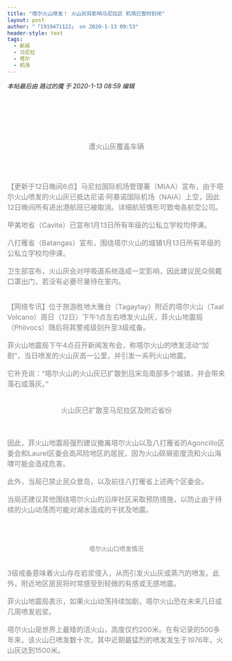 ```yaml
---
title: "塔尔火山喷发！ 火山灰将影响马尼拉区 机场已暂时封闭"
layout: post
author: "「1919471122」 on 2020-1-13 09:53"
header-style: text
tags:
  - 新闻
  - 马尼拉
  - 塔尔
  - 机场
---
```


<head></head>
<body>
 <i class="pstatus"> 本帖最后由 路过的魔 于 2020-1-13 08:59 编辑 </i>
 <br> 
 <br> 
 <div align="center"> 
  <font style="color:rgb(135, 135, 135)"><font face="Tahoma, &amp;quot;"><font style="font-size:16px"> <br> <br> <br> <br> <br> 遭火山灰覆盖车辆</font></font></font> 
 </div>
 <br> 
 <br> 
 <br> 
 <br> 
 <font color="#878787"><font face="Tahoma, &amp;quot;"><font style="font-size:16px">【更新于12日晚间6点】马尼拉国际机场管理署（MIAA）宣布，由于塔尔火山喷发的火山灰已抵达尼诺·阿基诺国际机场（NAIA）上空，因此12日晚间所有进出港航班已被取消。详细航班情形可致电各航空公司。</font></font></font>
 <br> 
 <br> 
 <font color="#878787"><font face="Tahoma, &amp;quot;"><font style="font-size:16px">甲美地省（Cavite）已宣布1月13日所有年级的公私立学校均停课。</font></font></font>
 <br> 
 <br> 
 <font color="#878787"><font face="Tahoma, &amp;quot;"><font style="font-size:16px">八打雁省（Batangas）宣布，围绕塔尔火山的城镇1月13日所有年级的公私立学校均停课。</font></font></font>
 <br> 
 <br> 
 <font color="#878787"><font face="Tahoma, &amp;quot;"><font style="font-size:16px">卫生部宣布，火山灰会对呼吸道系统造成一定影响，因此建议民众佩戴口罩出门，若没有必要尽量待在室内。</font></font></font>
 <br> 
 <br> 
 <br> 
 <font color="#878787"><font face="Tahoma, &amp;quot;"><font style="font-size:16px">【网络专讯】位于旅游胜地大雅台（Tagaytay）附近的塔尔火山（Taal Volcano）周日（12日）下午1点左右喷发火山灰，菲火山地震局（Philvocs）随后将其警戒级别升至3级戒备。</font></font></font>
 <br> 
 <br> 
 <font color="#878787"><font face="Tahoma, &amp;quot;"><font style="font-size:16px">菲火山地震局下午4点召开新闻发布会，称塔尔火山的喷发活动“加剧”，当日喷发的火山灰高一公里，并引发一系列火山地震。</font></font></font>
 <br> 
 <br> 
 <font color="#878787"><font face="Tahoma, &amp;quot;"><font style="font-size:16px">它补充说：“塔尔火山的火山灰已扩散到吕宋岛南部多个城镇，并会带来落石或落灰。”</font></font></font>
 <br> 
 <br> 
 <div align="center"> 
  <font style="color:rgb(135, 135, 135)"><font face="Tahoma, &amp;quot;"><font style="font-size:16px"> <br> 火山灰已扩散至马尼拉区及附近省份</font></font></font> 
 </div>
 <br> 
 <br> 
 <br> 
 <font color="#878787"><font face="Tahoma, &amp;quot;"><font style="font-size:16px">因此，菲火山地震局强烈建议撤离塔尔火山以及八打雁省的Agoncillo区委会和Laurel区委会高风险地区的居民，因为火山碎屑密度流和火山海啸可能会造成危害。</font></font></font>
 <br> 
 <br> 
 <font color="#878787"><font face="Tahoma, &amp;quot;"><font style="font-size:16px">此外，当局已禁止民众登岛，以及前往八打雁省上述两个区委会。</font></font></font>
 <br> 
 <br> 
 <font color="#878787"><font face="Tahoma, &amp;quot;"><font style="font-size:16px">当局还建议其他围绕塔尔火山的沿岸社区采取预防措施，以防止由于持续的火山动荡而可能对湖水造成的干扰及地震。</font></font></font>
 <br> 
 <br> 
 <div align="center"> 
  <font style="color:rgb(135, 135, 135)"><font face="Tahoma, &amp;quot;"><font style="font-size:16px"> </font></font><br> <br> <br> 塔尔火山口喷发情况</font> 
 </div>
 <br> 
 <br> 
 <font color="#878787"><font face="Tahoma, &amp;quot;"><font style="font-size:16px">3级戒备意味着火山存在岩浆侵入，从而引发火山灰或蒸汽的喷发。此外，附近地区居民将时常感受到轻微的有感或无感地震。</font></font></font>
 <br> 
 <br> 
 <font color="#878787"><font face="Tahoma, &amp;quot;"><font style="font-size:16px">菲火山地震局表示，如果火山动荡持续加剧，塔尔火山恐在未来几日或几周喷发岩浆。</font></font></font>
 <br> 
 <br> 
 <font color="#878787"><font face="Tahoma, &amp;quot;"><font style="font-size:16px">塔尔火山是世界上最矮的活火山，高度仅约200米。在有记录的500多年来，该火山已喷发数十次，其中近期最猛烈的喷发发生于1976年，火山灰达到1500米。</font></font></font>
 <br>
</body>



